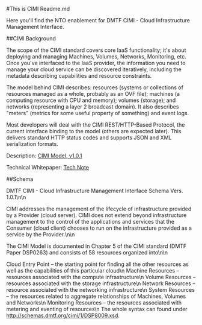 #This is CIMI Readme.md

Here you'll find the NTO enablement for DMTF CIMI - Cloud Infrastructure Management Interface.

##CIMI Background

The scope of the CIMI standard covers core IaaS functionality; it's about deploying and managing Machines, Volumes, Networks, Monitoring, etc. Once you've interfaced to the IaaS provider, the information you need to manage your cloud service can be discovered iteratively, including the metadata describing capabilities and resource constraints.

The model behind CIMI describes: resources (systems or collections of resources managed as a whole, probably as an OVF file); machines (a computing resource with CPU and memory); volumes (storage); and networks (representing a layer 2 broadcast domain). It also describes "meters" (metrics for some useful property of something) and event logs.

Most developers will deal with the CIMI REST/HTTP-Based Protocol, the current interface binding to the model (others are expected later). This delivers standard HTTP status codes and supports JSON and XML serialization formats. 

Description: [CIMI Model, v1.0.1](http://www.dmtf.org/sites/default/files/standards/documents/DSP0263_1.0.1.pdf)

Technical Whitepaper: [Tech Note](http://dmtf.org/sites/default/files/TechNoteCIMIv6_comments_10.31.12_0.pdf)


##Schema

DMTF CIMI - Cloud Infrastructure Management Interface Schema Vers. 1.0.1\n\n

CIMI addresses the management of the lifecycle of infrastructure provided by a Provider (cloud server). 
CIMI does not extend beyond infrastructure management to the control of the applications and services that the 
Consumer (cloud client) chooses to run on the infrastructure provided as a service by the Provider.\n\n
   
The CIMI Model is documented in Chapter 5 of the CIMI standard (DMTF Paper DSP0263) and consists of 58 resources 
organized into\n\n

Cloud Entry Point – the starting point for finding all the other resources as well as the capabilities of this 
particular cloud\n 
Machine Resources – resources associated with the compute infrastructure\n 
Volume Resources – resources associated with the storage infrastructure\n 
Network Resources – resource associated with the networking infrastructure\n 
System Resources – the resources related to aggregate relationships of Machines, Volumes and Networks\n 
Monitoring Resources – the resources associated with metering and eventing of resources\n 
The whole syntax can found under http://schemas.dmtf.org/cimi/1/DSP8009.xsd.
